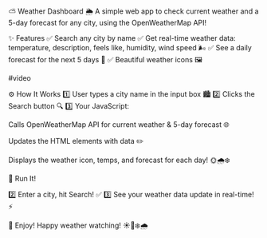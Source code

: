 ⛅ Weather Dashboard 🌦️
A simple web app to check current weather and a 5-day forecast for any city, using the OpenWeatherMap API!

✨ Features
✅ Search any city by name
✅ Get real-time weather data: temperature, description, feels like, humidity, wind speed 🌬️
✅ See a daily forecast for the next 5 days 📅
✅ Beautiful weather icons 🖼️

#video






⚙️ How It Works
1️⃣ User types a city name in the input box 🏙️
2️⃣ Clicks the Search button 🔍
3️⃣ Your JavaScript:

Calls OpenWeatherMap API for current weather & 5-day forecast 🌐

Updates the HTML elements with data ✏️

Displays the weather icon, temps, and forecast for each day! 🌞🌧️❄️


🏃 Run It!

2️⃣ Enter a city, hit Search! ✅
3️⃣ See your weather data update in real-time! ⚡

🎉 Enjoy!
Happy weather watching! ☀️🌈❄️🌧️